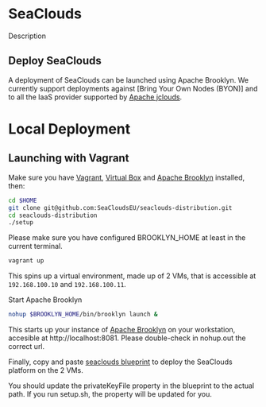 # SeaClouds

Description

## Deploy SeaClouds
A deployment of SeaClouds can be launched using Apache Brooklyn. We currently support deployments against [Bring Your Own Nodes (BYON)] and to all the IaaS provider supported by [Apache jclouds](http://jclouds.org).

# Local Deployment

## Launching with Vagrant

Make sure you have [Vagrant](https://www.vagrantup.com/), [Virtual Box](https://www.virtualbox.org/) and [Apache Brooklyn](https://brooklyn.incubator.apache.org/download/index.html) installed, then:

```bash
cd $HOME
git clone git@github.com:SeaCloudsEU/seaclouds-distribution.git
cd seaclouds-distribution
./setup
```
Please make sure you have configured BROOKLYN_HOME at least in the current terminal.

```bash
vagrant up
```
This spins up a virtual environment, made up of 2 VMs, that is accessible at `192.168.100.10` and `192.168.100.11`.

Start Apache Brooklyn
```bash
nohup $BROOKLYN_HOME/bin/brooklyn launch &
```
This starts up your instance of [Apache Brooklyn](http://brooklyn.io) on your workstation, accesible at http://localhost:8081. 
Please double-check in nohup.out the correct url.

Finally, copy and paste [seaclouds blueprint](seaclouds.yaml) to deploy the SeaClouds platform on the 2 VMs.

You should update the privateKeyFile property in the blueprint to the actual path. If you run setup.sh, the property will be updated for you.
